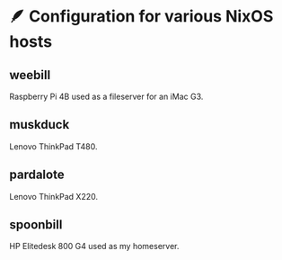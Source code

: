 # 🪶 Configuration for various NixOS hosts

## weebill
Raspberry Pi 4B used as a fileserver for an iMac G3.

## muskduck
Lenovo ThinkPad T480.

## pardalote
Lenovo ThinkPad X220.

## spoonbill
HP Elitedesk 800 G4 used as my homeserver.
